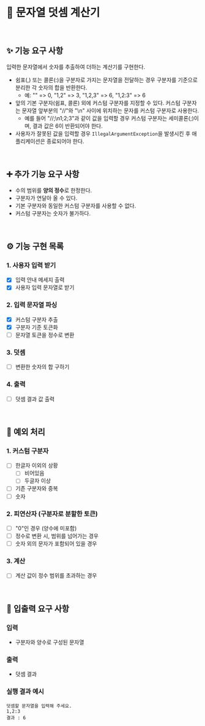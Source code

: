 # 🧮 문자열 덧셈 계산기

<br>

## ✨ 기능 요구 사항

입력한 문자열에서 숫자를 추출하여 더하는 계산기를 구현한다.

- 쉼표(,) 또는 콜론(:)을 구분자로 가지는 문자열을 전달하는 경우 구분자를 기준으로 분리한 각 숫자의 합을 반환한다.
    - 예: "" => 0, "1,2" => 3, "1,2,3" => 6, "1,2:3" => 6
- 앞의 기본 구분자(쉼표, 콜론) 외에 커스텀 구분자를 지정할 수 있다. 커스텀 구분자는 문자열 앞부분의 "//"와 "\n" 사이에 위치하는 문자를 커스텀 구분자로 사용한다.
    - 예를 들어 "//;\n1;2;3"과 같이 값을 입력할 경우 커스텀 구분자는 세미콜론(;)이며, 결과 값은 6이 반환되어야 한다.
- 사용자가 잘못된 값을 입력할 경우 `IllegalArgumentException`을 발생시킨 후 애플리케이션은 종료되어야 한다.

<br>

## ➕ 추가 기능 요구 사항

- 수의 범위를 **양의 정수**로 한정한다.
- 구분자가 연달아 올 수 있다.
- 기본 구분자와 동일한 커스텀 구분자를 사용할 수 없다.
- 커스텀 구분자는 숫자가 불가하다.

<br>

## ⚙ 기능 구현 목록

### 1. 사용자 입력 받기

- [x]  입력 안내 메세지 출력
- [x]  사용자 입력 문자열로 받기

### 2. 입력 문자열 파싱

- [x]  커스텀 구분자 추출
- [x]  구분자 기준 토큰화
- [ ]  문자열 토큰을 정수로 변환

### 3. 덧셈

- [ ]  변환한 숫자의 합 구하기

### 4. 출력

- [ ]  덧셈 결과 값 출력

<br>

## 🚫 예외 처리

### 1. 커스텀 구분자
- [ ] 한글자 이외의 상황
  - [ ] 비어있음
  - [ ] 두글자 이상
- [ ] 기존 구분자와 중복
- [ ] 숫자

### 2. 피연산자 (구분자로 분할한 토큰)
- [ ] "0"인 경우 (양수에 미포함)
- [ ] 정수로 변환 시, 범위를 넘어가는 경우
- [ ] 숫자 외의 문자가 포함되어 있을 경우

### 3. 계산
- [ ] 계산 값이 정수 범위를 초과하는 경우


<br>

## 💬 입출력 요구 사항

### 입력
- 구분자와 양수로 구성된 문자열

### 출력
- 덧셈 결과


### 실행 결과 예시
```text
덧셈할 문자열을 입력해 주세요.
1,2:3
결과 : 6
```
